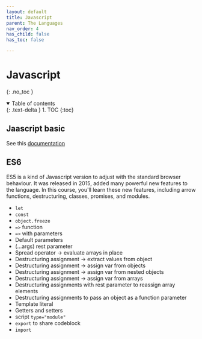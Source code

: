 ```yaml
---
layout: default
title: Javascript
parent: The Languages
nav_order: 4
has_child: false
has_toc: false

---
```


# Javascript
{: .no_toc }

<details open markdown="block">
  <summary>
    Table of contents
  </summary>
  {: .text-delta }
1. TOC
{:toc}
</details>

## Jaascript basic
See this [documentation](https://www.w3schools.com/js/)

## ES6

ES5 is a kind of Javascript version to adjust with the standard browser behaviour. It was released in 2015, added many powerful new features to the language. In this course, you'll learn these new features, including arrow functions, destructuring, classes, promises, and modules.

* `let`
* `const`
* `object.freeze`
* `=>` function
* `=>` with parameters
* Default parameters
* (…args) rest parameter
* Spread operator -> evaluate arrays in place
* Destructuring assignment -> extract values from object
* Destructuring assignment -> assign var from objects
* Destructuring assignment -> assign var from nested objects
* Destructuring assignment -> assign var from  arrays
* Destructuring assignments with rest parameter to reassign array elements
* Destructuring assignments to pass an object as a function parameter
* Template literal
* Getters and setters
* script `type="module"`
* `export` to share codeblock
* `import`



